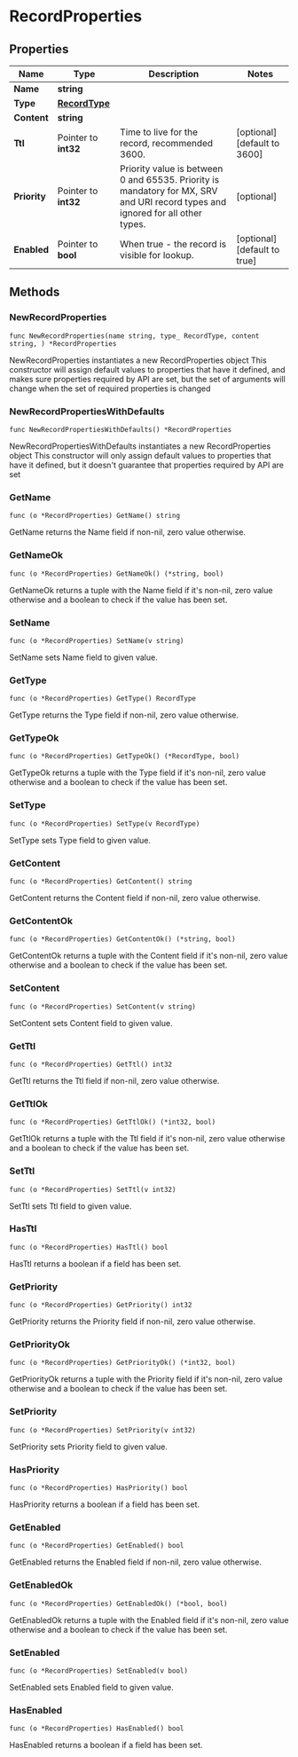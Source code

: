 # RecordProperties

## Properties

|Name | Type | Description | Notes|
|------------ | ------------- | ------------- | -------------|
|**Name** | **string** |  | |
|**Type** | [**RecordType**](RecordType.md) |  | |
|**Content** | **string** |  | |
|**Ttl** | Pointer to **int32** | Time to live for the record, recommended 3600. | [optional] [default to 3600]|
|**Priority** | Pointer to **int32** | Priority value is between 0 and 65535. Priority is mandatory for MX, SRV and URI record types and ignored for all other types. | [optional] |
|**Enabled** | Pointer to **bool** | When true - the record is visible for lookup. | [optional] [default to true]|

## Methods

### NewRecordProperties

`func NewRecordProperties(name string, type_ RecordType, content string, ) *RecordProperties`

NewRecordProperties instantiates a new RecordProperties object
This constructor will assign default values to properties that have it defined,
and makes sure properties required by API are set, but the set of arguments
will change when the set of required properties is changed

### NewRecordPropertiesWithDefaults

`func NewRecordPropertiesWithDefaults() *RecordProperties`

NewRecordPropertiesWithDefaults instantiates a new RecordProperties object
This constructor will only assign default values to properties that have it defined,
but it doesn't guarantee that properties required by API are set

### GetName

`func (o *RecordProperties) GetName() string`

GetName returns the Name field if non-nil, zero value otherwise.

### GetNameOk

`func (o *RecordProperties) GetNameOk() (*string, bool)`

GetNameOk returns a tuple with the Name field if it's non-nil, zero value otherwise
and a boolean to check if the value has been set.

### SetName

`func (o *RecordProperties) SetName(v string)`

SetName sets Name field to given value.


### GetType

`func (o *RecordProperties) GetType() RecordType`

GetType returns the Type field if non-nil, zero value otherwise.

### GetTypeOk

`func (o *RecordProperties) GetTypeOk() (*RecordType, bool)`

GetTypeOk returns a tuple with the Type field if it's non-nil, zero value otherwise
and a boolean to check if the value has been set.

### SetType

`func (o *RecordProperties) SetType(v RecordType)`

SetType sets Type field to given value.


### GetContent

`func (o *RecordProperties) GetContent() string`

GetContent returns the Content field if non-nil, zero value otherwise.

### GetContentOk

`func (o *RecordProperties) GetContentOk() (*string, bool)`

GetContentOk returns a tuple with the Content field if it's non-nil, zero value otherwise
and a boolean to check if the value has been set.

### SetContent

`func (o *RecordProperties) SetContent(v string)`

SetContent sets Content field to given value.


### GetTtl

`func (o *RecordProperties) GetTtl() int32`

GetTtl returns the Ttl field if non-nil, zero value otherwise.

### GetTtlOk

`func (o *RecordProperties) GetTtlOk() (*int32, bool)`

GetTtlOk returns a tuple with the Ttl field if it's non-nil, zero value otherwise
and a boolean to check if the value has been set.

### SetTtl

`func (o *RecordProperties) SetTtl(v int32)`

SetTtl sets Ttl field to given value.

### HasTtl

`func (o *RecordProperties) HasTtl() bool`

HasTtl returns a boolean if a field has been set.

### GetPriority

`func (o *RecordProperties) GetPriority() int32`

GetPriority returns the Priority field if non-nil, zero value otherwise.

### GetPriorityOk

`func (o *RecordProperties) GetPriorityOk() (*int32, bool)`

GetPriorityOk returns a tuple with the Priority field if it's non-nil, zero value otherwise
and a boolean to check if the value has been set.

### SetPriority

`func (o *RecordProperties) SetPriority(v int32)`

SetPriority sets Priority field to given value.

### HasPriority

`func (o *RecordProperties) HasPriority() bool`

HasPriority returns a boolean if a field has been set.

### GetEnabled

`func (o *RecordProperties) GetEnabled() bool`

GetEnabled returns the Enabled field if non-nil, zero value otherwise.

### GetEnabledOk

`func (o *RecordProperties) GetEnabledOk() (*bool, bool)`

GetEnabledOk returns a tuple with the Enabled field if it's non-nil, zero value otherwise
and a boolean to check if the value has been set.

### SetEnabled

`func (o *RecordProperties) SetEnabled(v bool)`

SetEnabled sets Enabled field to given value.

### HasEnabled

`func (o *RecordProperties) HasEnabled() bool`

HasEnabled returns a boolean if a field has been set.


